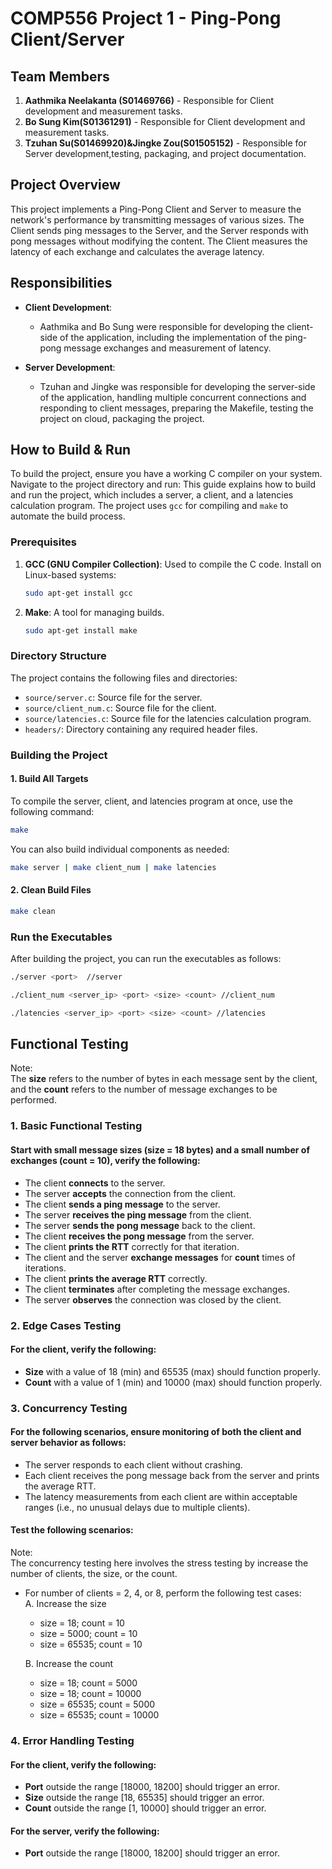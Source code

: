 # COMP556 Project 1 - Ping-Pong Client/Server

## Team Members

1. **Aathmika Neelakanta (S01469766)** - Responsible for Client development and measurement tasks.
2. **Bo Sung Kim(S01361291)** - Responsible for Client development and measurement tasks.
3. **Tzuhan Su(S01469920)&Jingke Zou(S01505152)** - Responsible for Server development,testing, packaging, and project documentation.

## Project Overview

This project implements a Ping-Pong Client and Server to measure the network's performance by transmitting messages of various sizes. The Client sends ping messages to the Server, and the Server responds with pong messages without modifying the content. The Client measures the latency of each exchange and calculates the average latency.

## Responsibilities

- **Client Development**: 
  - Aathmika and Bo Sung were responsible for developing the client-side of the application, including the implementation of the ping-pong message exchanges and measurement of latency.
  
- **Server Development**: 
  - Tzuhan and Jingke was responsible for developing the server-side of the application, handling multiple concurrent connections and responding to client messages, preparing the Makefile, testing the project on cloud, packaging the project.
  

## How to Build & Run
To build the project, ensure you have a working C compiler on your system. Navigate to the project directory and run:
This guide explains how to build and run the project, which includes a server, a client, and a latencies calculation program. The project uses `gcc` for compiling and `make` to automate the build process.

### Prerequisites


1. **GCC (GNU Compiler Collection)**: Used to compile the C code.
    Install on Linux-based systems:
     ```bash
     sudo apt-get install gcc
     ```

2. **Make**: A tool for managing builds.
     ```bash
     sudo apt-get install make
     ```

### Directory Structure

The project contains the following files and directories:

- `source/server.c`: Source file for the server.
- `source/client_num.c`: Source file for the client.
- `source/latencies.c`: Source file for the latencies calculation program.
- `headers/`: Directory containing any required header files.

### Building the Project

#### 1. Build All Targets

To compile the server, client, and latencies program at once, use the following command:

```bash
make
```

You can also build individual components as needed:

```bash
make server | make client_num | make latencies
```

#### 2. Clean Build Files

```bash
make clean
```

### Run the Executables
After building the project, you can run the executables as follows:
```bash
./server <port>  //server
```
```bash
./client_num <server_ip> <port> <size> <count> //client_num
```
```bash
./latencies <server_ip> <port> <size> <count> //latencies
```

## Functional Testing
Note:\
The **size** refers to the number of bytes in each message sent by the client, and the **count** refers to the number of message exchanges to be performed.

### 1. Basic Functional Testing
#### Start with small message sizes (size = 18 bytes) and a small number of exchanges (count = 10), verify the following:
- The client **connects** to the server.
- The server **accepts** the connection from the client.
- The client **sends a ping message** to the server.
- The server **receives the ping message** from the client.
- The server **sends the pong message** back to the client.
- The client **receives the pong message** from the server.
- The client **prints the RTT** correctly for that iteration.
- The client and the server **exchange messages** for **count** times of iterations.
- The client **prints the average RTT** correctly.
- The client **terminates** after completing the message exchanges.
- The server **observes** the connection was closed by the client.

### 2. Edge Cases Testing
#### For the client, verify the following:
- **Size** with a value of 18 (min) and 65535 (max) should function properly.
- **Count** with a value of 1 (min) and 10000 (max) should function properly.

### 3. Concurrency Testing
#### For the following scenarios, ensure monitoring of both the client and server behavior as follows:
- The server responds to each client without crashing.
- Each client receives the pong message back from the server and prints the average RTT.
- The latency measurements from each client are within acceptable ranges (i.e., no unusual delays due to multiple clients).

#### Test the following scenarios:
Note:\
The concurrency testing here involves the stress testing by increase the number of clients, the size, or the count.

- For number of clients = 2, 4, or 8, perform the following test cases:\
  A. Increase the size
  - size = 18; count = 10
  - size = 5000; count = 10
  - size = 65535; count = 10

  B. Increase the count
  - size = 18; count = 5000
  - size = 18; count = 10000
  - size = 65535; count = 5000
  - size = 65535; count = 10000

### 4. Error Handling Testing
#### For the client, verify the following:
- **Port** outside the range [18000, 18200] should trigger an error.
- **Size** outside the range [18, 65535] should trigger an error.
- **Count** outside the range [1, 10000] should trigger an error.

#### For the server, verify the following:
- **Port** outside the range [18000, 18200] should trigger an error.